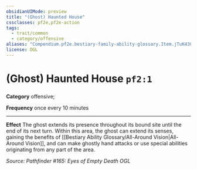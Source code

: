 ```yaml
---
obsidianUIMode: preview
title: "(Ghost) Haunted House"
cssclasses: pf2e,pf2e-action
tags:
  - trait/common
  - category/offensive
aliases: "Compendium.pf2e.bestiary-family-ability-glossary.Item.jTuK430yY8VgIByB"
license: OGL
---
```

# (Ghost) Haunted House `pf2:1`

### 

**Category** offensive; 




**Frequency** once every 10 minutes

* * *

**Effect** The ghost extends its presence throughout its bound site until the end of its next turn. Within this area, the ghost can extend its senses, gaining the benefits of [[Bestiary Ability Glossary/All-Around Vision|All-Around Vision]], and can make ghostly hand attacks or use special abilities originating from any part of the area.

*Source: Pathfinder #165: Eyes of Empty Death*
*OGL*